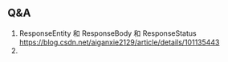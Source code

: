 ## Q&A

1. ResponseEntity 和 ResponseBody 和 ResponseStatus
   https://blog.csdn.net/aiganxie2129/article/details/101135443
2. 